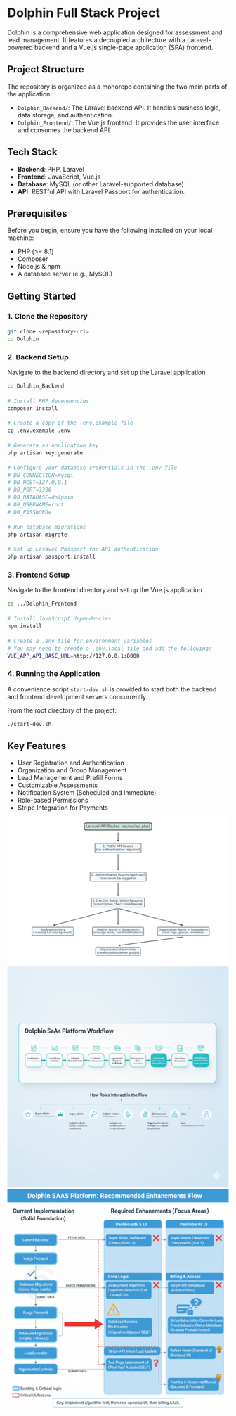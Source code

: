 # Dolphin Full Stack Project

Dolphin is a comprehensive web application designed for assessment and lead management. It features a decoupled architecture with a Laravel-powered backend and a Vue.js single-page application (SPA) frontend.

## Project Structure

The repository is organized as a monorepo containing the two main parts of the application:

-   `Dolphin_Backend/`: The Laravel backend API. It handles business logic, data storage, and authentication.
-   `Dolphin_Frontend/`: The Vue.js frontend. It provides the user interface and consumes the backend API.

## Tech Stack

-   **Backend**: PHP, Laravel
-   **Frontend**: JavaScript, Vue.js
-   **Database**: MySQL (or other Laravel-supported database)
-   **API**: RESTful API with Laravel Passport for authentication.

## Prerequisites

Before you begin, ensure you have the following installed on your local machine:

-   PHP (>= 8.1)
-   Composer
-   Node.js & npm
-   A database server (e.g., MySQL)

## Getting Started

### 1. Clone the Repository

```bash
git clone <repository-url>
cd Dolphin
```

### 2. Backend Setup

Navigate to the backend directory and set up the Laravel application.

```bash
cd Dolphin_Backend

# Install PHP dependencies
composer install

# Create a copy of the .env.example file
cp .env.example .env

# Generate an application key
php artisan key:generate

# Configure your database credentials in the .env file
# DB_CONNECTION=mysql
# DB_HOST=127.0.0.1
# DB_PORT=3306
# DB_DATABASE=dolphin
# DB_USERNAME=root
# DB_PASSWORD=

# Run database migrations
php artisan migrate

# Set up Laravel Passport for API authentication
php artisan passport:install
```

### 3. Frontend Setup

Navigate to the frontend directory and set up the Vue.js application.

```bash
cd ../Dolphin_Frontend

# Install JavaScript dependencies
npm install

# Create a .env file for environment variables
# You may need to create a .env.local file and add the following:
VUE_APP_API_BASE_URL=http://127.0.0.1:8000
```

### 4. Running the Application

A convenience script `start-dev.sh` is provided to start both the backend and frontend development servers concurrently.

From the root directory of the project:

```bash
./start-dev.sh
```



## Key Features

-   User Registration and Authentication
-   Organization and Group Management
-   Lead Management and Prefill Forms
-   Customizable Assessments
-   Notification System (Scheduled and Immediate)
-   Role-based Permissions
-   Stripe Integration for Payments


![alt text](image.png)
![alt text](Gemini_Generated_Image_6l7pw36l7pw36l7p.png)
![alt text](Gemini_Generated_Image_kdujgjkdujgjkduj.png)